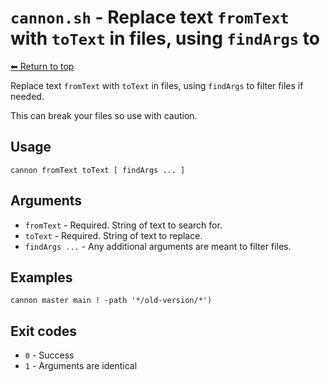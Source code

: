 
# `cannon.sh` - Replace text `fromText` with `toText` in files, using `findArgs` to

[⬅ Return to top](index.md)

Replace text `fromText` with `toText` in files, using `findArgs` to filter files if needed.

This can break your files so use with caution.

## Usage

    cannon fromText toText [ findArgs ... ]

## Arguments

- `fromText` - Required. String of text to search for.
- `toText` - Required. String of text to replace.
- `findArgs ...` - Any additional arguments are meant to filter files.

## Examples

    cannon master main ! -path '*/old-version/*')

## Exit codes

- `0` - Success
- `1` - Arguments are identical
